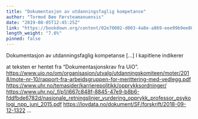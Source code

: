 ```yaml
---
title: "Dokumentasjon av utdanningsfaglig kompetanse"
author: "Tormod Bøe Førsteamanuensis"
date: "2019-08-05T12:45:25Z"
link: "https://bookdown.org/content/02e70002-d003-4a8e-a869-eee99b9ee80d/"
length_weight: "7.6%"
pinned: false
---
```


Dokumentasjon av utdanningsfaglig kompetanse [...] I kapitlene indikerer
>
at teksten er hentet fra “Dokumentasjonskrav fra UiO”. https://www.uio.no/om/organisasjon/utvalg/utdanningskomiteen/moter/2018/mote-nr-10/rapport-fra-arbeidsgruppen-for-merittering-med-vedlegg.pdf https://www.uhr.no/temasider/karrierepolitikk/opprykksordninger/ https://www.uhr.no/_f/p1/i667c848f-8845-47e9-b8b6-fddfbde6782d/nasjonale_retningslinjer_vurdering_opprykk_professor_psykologi_npp_juni_2015.pdf https://lovdata.no/dokument/SF/forskrift/2018-09-12-1322 ...
